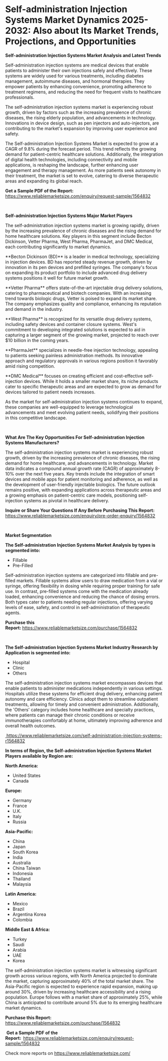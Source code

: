 <p><h1>Self-administration Injection Systems Market Dynamics 2025-2032: Also about Its Market Trends, Projections, and Opportunities</h1></p><p><strong>Self-administration Injection Systems Market Analysis and Latest Trends</strong></p>
<p><p>Self-administration injection systems are medical devices that enable patients to administer their own injections safely and effectively. These systems are widely used for various treatments, including diabetes management, autoimmune diseases, and hormonal therapies. They empower patients by enhancing convenience, promoting adherence to treatment regimens, and reducing the need for frequent visits to healthcare professionals.</p><p>The self-administration injection systems market is experiencing robust growth, driven by factors such as the increasing prevalence of chronic diseases, the rising elderly population, and advancements in technology. Innovations in device design, such as pen injectors and auto-injectors, are contributing to the market's expansion by improving user experience and safety.</p><p>The Self-administration Injection Systems Market is expected to grow at a CAGR of 9.8% during the forecast period. This trend reflects the growing demand for patient-centric healthcare solutions. Additionally, the integration of digital health technologies, including connectivity and mobile applications, is reshaping the landscape, further enhancing user engagement and therapy management. As more patients seek autonomy in their treatment, the market is set to evolve, catering to diverse therapeutic areas and expanding its global reach.</p></p>
<p><strong>Get a Sample PDF of the Report:&nbsp;</strong> <a href="https://www.reliablemarketsize.com/enquiry/request-sample/1564832?utm_campaign=3193&utm_medium=2&utm_source=Github&utm_content=ia&utm_term=04032025&utm_id=self-administration-injection-systems">https://www.reliablemarketsize.com/enquiry/request-sample/1564832</a></p>
<p>&nbsp;</p>
<p><strong>Self-administration Injection Systems Major Market Players</strong></p>
<p><p>The self-administration injection systems market is growing rapidly, driven by the increasing prevalence of chronic diseases and the rising demand for home healthcare solutions. Key players in this segment include Becton Dickinson, Vetter Pharma, West Pharma, PharmaJet, and DMC Medical, each contributing significantly to market dynamics.</p><p>**Becton Dickinson (BD)** is a leader in medical technology, specializing in injection devices. BD has reported steady revenue growth, driven by innovation in its pen devices and prefilled syringes. The company's focus on expanding its product portfolio to include advanced drug delivery systems positions it well for future market growth.</p><p>**Vetter Pharma** offers state-of-the-art injectable drug delivery solutions, catering to pharmaceutical and biotech companies. With an increasing trend towards biologic drugs, Vetter is poised to expand its market share. The company emphasizes quality and compliance, enhancing its reputation and demand in the industry.</p><p>**West Pharma** is recognized for its versatile drug delivery systems, including safety devices and container closure systems. West's commitment to developing integrated solutions is expected to aid in capturing a larger segment of the growing market, projected to reach over $10 billion in the coming years. </p><p>**PharmaJet** specializes in needle-free injection technology, appealing to patients seeking painless administration methods. Its innovative approach and regulatory approvals in various regions position it favorably amid rising competition.</p><p>**DMC Medical** focuses on creating efficient and cost-effective self-injection devices. While it holds a smaller market share, its niche products cater to specific therapeutic areas and are expected to grow as demand for devices tailored to patient needs increases.</p><p>As the market for self-administration injection systems continues to expand, these companies are well-equipped to leverage technological advancements and meet evolving patient needs, solidifying their positions in this competitive landscape.</p></p>
<p>&nbsp;</p>
<p><strong>What Are The Key Opportunities For Self-administration Injection Systems Manufacturers?</strong></p>
<p><p>The self-administration injection systems market is experiencing robust growth, driven by the increasing prevalence of chronic diseases, the rising demand for home healthcare, and advancements in technology. Market data indicates a compound annual growth rate (CAGR) of approximately 8-10% over the next five years. Key trends include the integration of smart devices and mobile apps for patient monitoring and adherence, as well as the development of user-friendly injectable biologics. The future outlook remains positive, with expanding applications across therapeutic areas and a growing emphasis on patient-centric care models, positioning self-injection systems as pivotal in healthcare delivery.</p></p>
<p><strong>Inquire or Share Your Questions If Any Before Purchasing This Report:</strong> <a href="https://www.reliablemarketsize.com/enquiry/pre-order-enquiry/1564832?utm_campaign=3193&utm_medium=2&utm_source=Github&utm_content=ia&utm_term=04032025&utm_id=self-administration-injection-systems">https://www.reliablemarketsize.com/enquiry/pre-order-enquiry/1564832</a></p>
<p>&nbsp;</p>
<p><strong>Market Segmentation</strong></p>
<p><strong>The Self-administration Injection Systems Market Analysis by types is segmented into:</strong></p>
<p><ul><li>Fillable</li><li>Pre-Filled</li></ul></p>
<p><p>Self-administration injection systems are categorized into fillable and pre-filled markets. Fillable systems allow users to draw medication from a vial or syringe, offering flexibility in dosing while requiring proper training for safe use. In contrast, pre-filled systems come with the medication already loaded, enhancing convenience and reducing the chance of dosing errors. Both types cater to patients needing regular injections, offering varying levels of ease, safety, and control in self-administration of therapeutic agents.</p></p>
<p><strong>Purchase this Report:&nbsp;</strong><a href="https://www.reliablemarketsize.com/purchase/1564832?utm_campaign=3193&utm_medium=2&utm_source=Github&utm_content=ia&utm_term=04032025&utm_id=self-administration-injection-systems">https://www.reliablemarketsize.com/purchase/1564832</a></p>
<p>&nbsp;</p>
<p><strong>The Self-administration Injection Systems Market Industry Research by Application is segmented into:</strong></p>
<p><ul><li>Hospital</li><li>Clinic</li><li>Others</li></ul></p>
<p><p>The self-administration injection systems market encompasses devices that enable patients to administer medications independently in various settings. Hospitals utilize these systems for efficient drug delivery, enhancing patient autonomy and care efficiency. Clinics adopt them to streamline outpatient treatments, allowing for timely and convenient administration. Additionally, the 'Others' category includes home healthcare and specialty practices, where patients can manage their chronic conditions or receive immunotherapies comfortably at home, ultimately improving adherence and overall health outcomes.</p></p>
<p><a href="https://www.reliablemarketsize.com/self-administration-injection-systems-r1564832?utm_campaign=3193&utm_medium=2&utm_source=Github&utm_content=ia&utm_term=04032025&utm_id=self-administration-injection-systems">&nbsp;https://www.reliablemarketsize.com/self-administration-injection-systems-r1564832</a></p>
<p><strong>In terms of Region, the Self-administration Injection Systems Market Players available by Region are:</strong></p>
<p>
    <p> <strong> North America: </strong>
        <ul>
            <li>United States</li>
            <li>Canada</li>
        </ul>
        </p> 
    <p> <strong> Europe: </strong>
        <ul>
            <li>Germany</li>
            <li>France</li>
            <li>U.K.</li>
            <li>Italy</li>
            <li>Russia</li>
        </ul>
        </p> 
    <p> <strong> Asia-Pacific: </strong>
        <ul>
            <li>China</li>
            <li>Japan</li>
            <li>South Korea</li>
            <li>India</li>
            <li>Australia</li>
            <li>China Taiwan</li>
            <li>Indonesia</li>
            <li>Thailand</li>
            <li>Malaysia</li>
        </ul>
        </p> 
    <p> <strong> Latin America: </strong>
        <ul>
            <li>Mexico</li>
            <li>Brazil</li>
            <li>Argentina Korea</li>
            <li>Colombia</li>
        </ul>
        </p> 
    <p> <strong> Middle East & Africa: </strong>
        <ul>
            <li>Turkey</li>
            <li>Saudi</li>
            <li>Arabia</li>
            <li>UAE</li>
            <li>Korea</li>
        </ul>
    </p>
    </p>
<p><p>The self-administration injection systems market is witnessing significant growth across various regions, with North America projected to dominate the market, capturing approximately 40% of the total market share. The Asia-Pacific region is expected to experience rapid expansion, making up around 30%, driven by increasing healthcare accessibility and a rising population. Europe follows with a market share of approximately 25%, while China is anticipated to contribute around 5% due to its emerging healthcare market dynamics.</p></p>
<p><strong>Purchase this Report: </strong><a href="https://www.reliablemarketsize.com/purchase/1564832?utm_campaign=3193&utm_medium=2&utm_source=Github&utm_content=ia&utm_term=04032025&utm_id=self-administration-injection-systems">https://www.reliablemarketsize.com/purchase/1564832</a></p>
<p>&nbsp;<strong>Get a Sample PDF of the Report:&nbsp;&nbsp;</strong><a href="https://www.reliablemarketsize.com/enquiry/request-sample/1564832?utm_campaign=3193&utm_medium=2&utm_source=Github&utm_content=ia&utm_term=04032025&utm_id=self-administration-injection-systems">https://www.reliablemarketsize.com/enquiry/request-sample/1564832</a></p>
<p><strong></strong></p>
<p>Check more reports on <a href="https://www.reliablemarketsize.com/?utm_campaign=3193&utm_medium=2&utm_source=Github&utm_content=ia&utm_term=04032025&utm_id=self-administration-injection-systems">https://www.reliablemarketsize.com/</a></p>